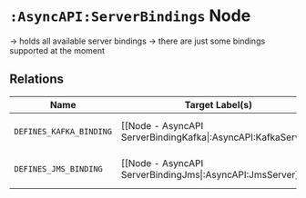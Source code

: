 # `:AsyncAPI:ServerBindings` Node

-> holds all available server bindings
-> there are just some bindings supported at the moment

## Relations

| Name                    | Target Label(s)                                               | Cardinality | Description                   |
| ----------------------- | ------------------------------------------------------------- | ----------- | ----------------------------- |
| `DEFINES_KAFKA_BINDING` | [[Node - AsyncAPI ServerBindingKafka\|:AsyncAPI:KafkaServer]] | 0..1        | binding information for kafka |
| `DEFINES_JMS_BINDING`   | [[Node - AsyncAPI ServerBindingJms\|:AsyncAPI:JmsServer]]     | 0..1        | binding information for jms   |
